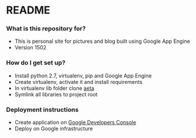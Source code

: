 # README #

### What is this repository for? ###

* This is personal site for pictures and blog built using Google App Engine
* Version 1502

### How do I get set up? ###

* Install python 2.7, virtualenv, pip and Google App Engine
* Create virtualenv, activate it and install requirements
* In virtualenv lib folder clone [aeta](https://code.google.com/p/aeta/)
* Symlink all libraries to project root

### Deployment instructions ###

* Create application on [Google Developers Console](https://console.developers.google.com/project)
* Deploy on Google infrastructure
